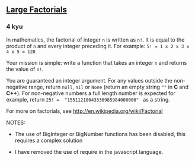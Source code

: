 <h2><a href=https://www.codewars.com/kata/557f6437bf8dcdd135000010/train/javascript/6778176c5a5329bc155de5e8 target="_blank">Large Factorials</a></h2><h3>4 kyu</h3><p>In mathematics, the factorial of integer <code>n</code> is written as <code>n!</code>. It is equal to the product of <code>n</code> and every integer preceding it. For example: <code>5! = 1 x 2 x 3 x 4 x 5 = 120</code></p><p>Your mission is simple: write a function that takes an integer <code>n</code> and returns the value of <code>n!</code>.</p><p>You are guaranteed an integer argument. For any values outside the non-negative range, return <code>null</code>, <code>nil</code> or <code>None</code> (return an empty string <code>""</code> in <strong>C</strong> and <strong>C++</strong>).  For non-negative numbers a full length number is expected for example, return <code>25! =  "15511210043330985984000000" </code> as a string.</p><p>For more on factorials, see <a href="http://en.wikipedia.org/wiki/Factorial" data-turbolinks="false" target="_blank">http://en.wikipedia.org/wiki/Factorial</a></p><p>NOTES: </p><ul><li><p>The use of BigInteger or BigNumber functions has been disabled, this requires a complex solution</p></li><li><p>I have removed the use of require in the javascript language.</p></li></ul>